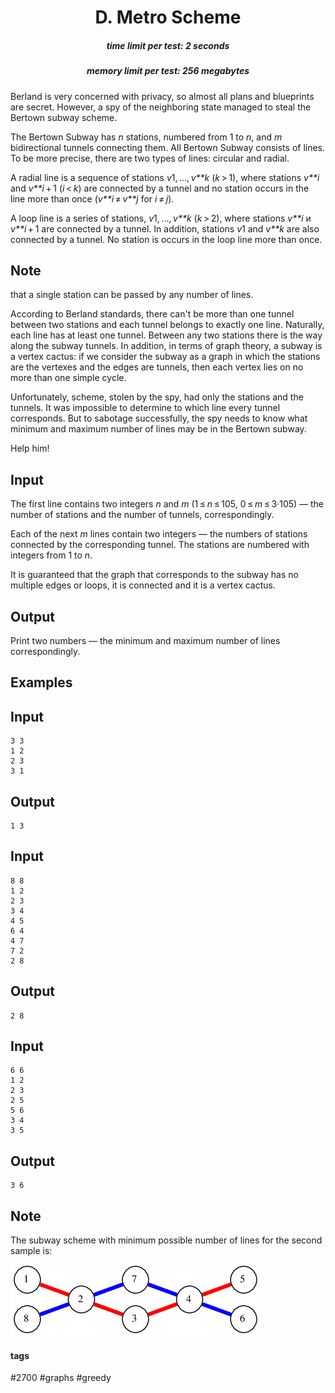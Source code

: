 <h1 style='text-align: center;'> D. Metro Scheme</h1>

<h5 style='text-align: center;'>time limit per test: 2 seconds</h5>
<h5 style='text-align: center;'>memory limit per test: 256 megabytes</h5>

Berland is very concerned with privacy, so almost all plans and blueprints are secret. However, a spy of the neighboring state managed to steal the Bertown subway scheme.

The Bertown Subway has *n* stations, numbered from 1 to *n*, and *m* bidirectional tunnels connecting them. All Bertown Subway consists of lines. To be more precise, there are two types of lines: circular and radial.

A radial line is a sequence of stations *v*1, ..., *v**k* (*k* > 1), where stations *v**i* and *v**i* + 1 (*i* < *k*) are connected by a tunnel and no station occurs in the line more than once (*v**i* ≠ *v**j* for *i* ≠ *j*).

A loop line is a series of stations, *v*1, ..., *v**k* (*k* > 2), where stations *v**i* и *v**i* + 1 are connected by a tunnel. In addition, stations *v*1 and *v**k* are also connected by a tunnel. No station is occurs in the loop line more than once.

## Note

 that a single station can be passed by any number of lines.

According to Berland standards, there can't be more than one tunnel between two stations and each tunnel belongs to exactly one line. Naturally, each line has at least one tunnel. Between any two stations there is the way along the subway tunnels. In addition, in terms of graph theory, a subway is a vertex cactus: if we consider the subway as a graph in which the stations are the vertexes and the edges are tunnels, then each vertex lies on no more than one simple cycle.

Unfortunately, scheme, stolen by the spy, had only the stations and the tunnels. It was impossible to determine to which line every tunnel corresponds. But to sabotage successfully, the spy needs to know what minimum and maximum number of lines may be in the Bertown subway.

Help him!

## Input

The first line contains two integers *n* and *m* (1 ≤ *n* ≤ 105, 0 ≤ *m* ≤ 3·105) — the number of stations and the number of tunnels, correspondingly.

Each of the next *m* lines contain two integers — the numbers of stations connected by the corresponding tunnel. The stations are numbered with integers from 1 to *n*.

It is guaranteed that the graph that corresponds to the subway has no multiple edges or loops, it is connected and it is a vertex cactus.

## Output

Print two numbers — the minimum and maximum number of lines correspondingly.

## Examples

## Input


```
3 3  
1 2  
2 3  
3 1  

```
## Output


```
1 3  

```
## Input


```
8 8  
1 2  
2 3  
3 4  
4 5  
6 4  
4 7  
7 2  
2 8  

```
## Output


```
2 8  

```
## Input


```
6 6  
1 2  
2 3  
2 5  
5 6  
3 4  
3 5  

```
## Output


```
3 6  

```
## Note

The subway scheme with minimum possible number of lines for the second sample is: 

 ![](images/693663c399edcea29ea7061fb408b157598bec98.png) 

#### tags 

#2700 #graphs #greedy 